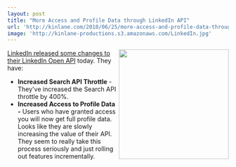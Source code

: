 ```yaml
---
layout: post
title: "More Access and Profile Data through LinkedIn API"
url: 'http://kinlane.com/2010/06/25/more-access-and-profile-data-through-linkedin-api/'
image: 'http://kinlane-productions.s3.amazonaws.com/LinkedIn.jpg'
---
```


[<img class="alignnone c1" title="LinkedIn" src="http://kinlane-productions.s3.amazonaws.com/LinkedIn.jpg" alt="" width="250" align="right" />][1][LinkedIn released some changes to their LinkedIn Open API][2] today. They have:

  * **Increased Search API Throttle** \- They've increased the Search API throttle by 400%.
  * **Increased Access to Profile Data -** Users who have granted access you will now get full profile data.
Looks like they are slowly increasing the value of their API. They seem to really take this process seriously and just rolling out features incrementally.

   [1]: http://www.linkedin.com
   [2]: http://blog.linkedin.com/2010/06/25/linkedin-api-developers/trackback/
